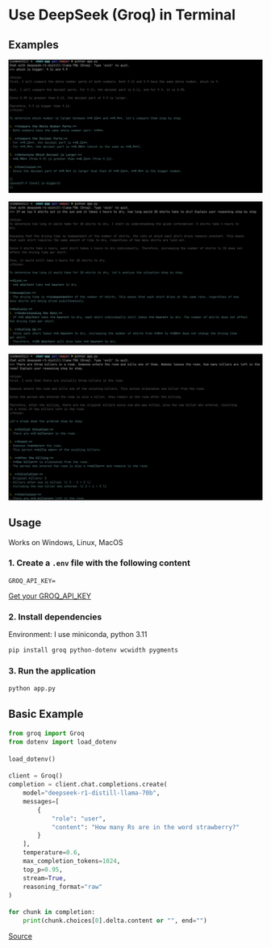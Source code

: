 # Use DeepSeek (Groq) in Terminal

## Examples

![1](static/comparsion_en.png)

![2](static/dry-clothes_en.png)

![3](static/killers_en.png)

## Usage

Works on Windows, Linux, MacOS

### 1. Create a `.env` file with the following content

```env
GROQ_API_KEY=
```

[Get your GROQ_API_KEY](https://console.groq.com/keys)

### 2. Install dependencies

Environment: I use miniconda, python 3.11

```sh
pip install groq python-dotenv wcwidth pygments
```

### 3. Run the application

```sh
python app.py
```

## Basic Example

```py
from groq import Groq
from dotenv import load_dotenv

load_dotenv()

client = Groq()
completion = client.chat.completions.create(
    model="deepseek-r1-distill-llama-70b",
    messages=[
        {
            "role": "user",
            "content": "How many Rs are in the word strawberry?"
        }
    ],
    temperature=0.6,
    max_completion_tokens=1024,
    top_p=0.95,
    stream=True,
    reasoning_format="raw"
)

for chunk in completion:
    print(chunk.choices[0].delta.content or "", end="")
```

[Source](https://console.groq.com/docs/reasoning)
